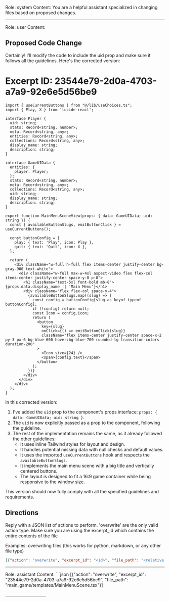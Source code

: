 Role: system
Content: You are a helpful assistant specialized in changing files based on proposed changes.
__________________
Role: user
Content: 
## Proposed Code Change
Certainly! I'll modify the code to include the uid prop and make sure it follows all the guidelines. Here's the corrected version:

# Excerpt ID: 23544e79-2d0a-4703-a7a9-92e6e5d56be9
```tsx main_game/templates/MainMenuScene.tsx
import { useCurrentButtons } from "@/lib/useChoices.ts";
import { Play, X } from 'lucide-react';

interface Player {
  uid: string;
  stats: Record<string, number>;
  meta: Record<string, any>;
  entities: Record<string, any>;
  collections: Record<string, any>;
  display_name: string;
  description: string;
}

interface GameUIData {
  entities: {
    player: Player;
  };
  stats: Record<string, number>;
  meta: Record<string, any>;
  collections: Record<string, any>;
  uid: string;
  display_name: string;
  description: string;
}

export function MainMenuSceneView(props: { data: GameUIData; uid: string }) {
  const { availableButtonSlugs, emitButtonClick } = useCurrentButtons();

  const buttonConfig = {
    play: { text: 'Play', icon: Play },
    quit: { text: 'Quit', icon: X },
  };

  return (
    <div className="w-full h-full flex items-center justify-center bg-gray-900 text-white">
      <div className="w-full max-w-4xl aspect-video flex flex-col items-center justify-center space-y-8 p-8">
        <h1 className="text-5xl font-bold mb-8">{props.data.display_name || 'Main Menu'}</h1>
        <div className="flex flex-col space-y-4">
          {availableButtonSlugs.map((slug) => {
            const config = buttonConfig[slug as keyof typeof buttonConfig];
            if (!config) return null;
            const Icon = config.icon;
            return (
              <button
                key={slug}
                onClick={() => emitButtonClick(slug)}
                className="flex items-center justify-center space-x-2 py-3 px-6 bg-blue-600 hover:bg-blue-700 rounded-lg transition-colors duration-200"
              >
                <Icon size={24} />
                <span>{config.text}</span>
              </button>
            );
          })}
        </div>
      </div>
    </div>
  );
}
```

In this corrected version:

1. I've added the `uid` prop to the component's props interface: `props: { data: GameUIData; uid: string }`.
2. The `uid` is now explicitly passed as a prop to the component, following the guideline.
3. The rest of the implementation remains the same, as it already followed the other guidelines:
   - It uses inline Tailwind styles for layout and design.
   - It handles potential missing data with null checks and default values.
   - It uses the imported `useCurrentButtons` hook and respects the `availableButtonSlugs`.
   - It implements the main menu scene with a big title and vertically centered buttons.
   - The layout is designed to fit a 16:9 game container while being responsive to the window size.

This version should now fully comply with all the specified guidelines and requirements.

## Directions
Reply with a JSON list of actions to perform. 'overwrite' are the only valid action type. 
Make sure you are using the excerpt_id which contains the entire contents of the file

Examples:
overwriting files (this works for python, markdown, or any other file type)
```json output_example1
[{"action": "overwrite", "excerpt_id": "<id>", "file_path": "<relative file path>"}]
```

__________________
Role: assistant
Content: ```json
[{"action": "overwrite", "excerpt_id": "23544e79-2d0a-4703-a7a9-92e6e5d56be9", "file_path": "main_game/templates/MainMenuScene.tsx"}]
```
__________________
